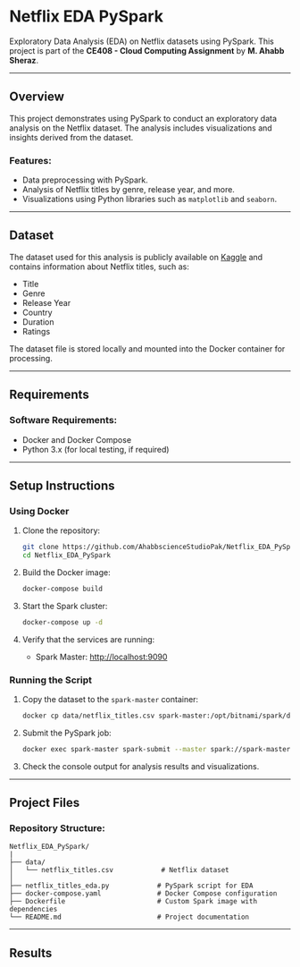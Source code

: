 # Netflix EDA PySpark
Exploratory Data Analysis (EDA) on Netflix datasets using PySpark. This project is part of the **CE408 - Cloud Computing Assignment** by **M. Ahabb Sheraz**.

---

## Overview
This project demonstrates using PySpark to conduct an exploratory data analysis on the Netflix dataset. The analysis includes visualizations and insights derived from the dataset.

### Features:
- Data preprocessing with PySpark.
- Analysis of Netflix titles by genre, release year, and more.
- Visualizations using Python libraries such as `matplotlib` and `seaborn`.

---

## Dataset
The dataset used for this analysis is publicly available on [Kaggle](https://www.kaggle.com/datasets/shivamb/netflix-shows) and contains information about Netflix titles, such as:
- Title
- Genre
- Release Year
- Country
- Duration
- Ratings

The dataset file is stored locally and mounted into the Docker container for processing.

---

## Requirements

### Software Requirements:
- Docker and Docker Compose
- Python 3.x (for local testing, if required)
---

## Setup Instructions

### Using Docker
1. Clone the repository:
   ```bash
   git clone https://github.com/AhabbscienceStudioPak/Netflix_EDA_PySpark.git
   cd Netflix_EDA_PySpark
   ```

2. Build the Docker image:
   ```bash
   docker-compose build
   ```

3. Start the Spark cluster:
   ```bash
   docker-compose up -d
   ```

4. Verify that the services are running:
   - Spark Master: [http://localhost:9090](http://localhost:9090)

### Running the Script
1. Copy the dataset to the `spark-master` container:
   ```bash
   docker cp data/netflix_titles.csv spark-master:/opt/bitnami/spark/data/netflix_titles.csv
   ```

2. Submit the PySpark job:
   ```bash
   docker exec spark-master spark-submit --master spark://spark-master:7077 /opt/bitnami/spark/netflix_eda.py
   ```

3. Check the console output for analysis results and visualizations.

---

## Project Files

### Repository Structure:
```
Netflix_EDA_PySpark/
|
├── data/
│   └── netflix_titles.csv            # Netflix dataset
│
├── netflix_titles_eda.py            # PySpark script for EDA
├── docker-compose.yaml              # Docker Compose configuration
├── Dockerfile                       # Custom Spark image with dependencies
└── README.md                        # Project documentation
```

---

## Results
